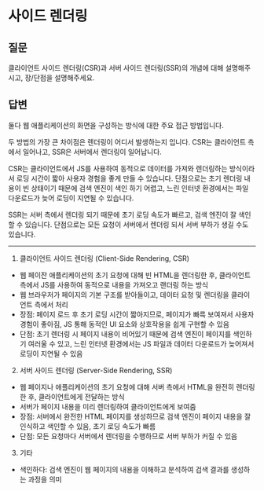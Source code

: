 # 사이드 렌더링
## 질문
클라이언트 사이드 렌더링(CSR)과 서버 사이드 렌더링(SSR)의 개념에 대해 설명해주시고, 장/단점을 설명해주세요.

## 답변
둘다 웹 애플리케이션의 화면을 구성하는 방식에 대한 주요 접근 방법입니다.

두 방법의 가장 큰 차이점은 렌더링이 어디서 발생하는지 입니다.
CSR는 클라이언트 측에서 일어나고, SSR은 서버에서 렌더링이 일어납니다.

CSR는 클라이언트에서 JS를 사용하여 동적으로 데이터를 가져와 렌더링하는 방식이라서 로딩 시간이 짧아 사용자 경험을 좋게 만들 수 있습니다.
단점으로는 초기 렌더링 내용이 빈 상태이기 때문에 검색 엔진이 색인 하기 어렵고, 느린 인터넷 환경에서는 파일 다운로드가 늦어 로딩이 지연될 수 있습니다.

SSR는 서버 측에서 렌더링 되기 때문에 초기 로딩 속도가 빠르고, 검색 엔진이 잘 색인할 수 있습니다.
단점으로는 모든 요청이 서버에서 렌더링 되서 서버 부하가 생길 수도 있습니다.

* * *
1. 클라이언트 사이드 렌더링 (Client-Side Rendering, CSR)
- 웹 페이잔 애플리케이션의 초기 요청에 대해 빈 HTML을 렌더링한 후, 클라이언트 측에서 JS를 사용하여 동적으로 내용을 가져오고 랜더링 하는 방식
- 웹 브라우저가 페이지의 기본 구조를 받아들이고, 데이터 요청 및 렌더링을 클라이언트 측에서 처리
- 장점: 페이지 로드 후 초기 로딩 시간이 짧아지므로, 페이지가 빠륵 보여져서 사용자 경험이 좋아짐, JS 통해 동적인 UI 요소와 상호작용을 쉽게 구현할 수 있음
- 단점: 초기 렌더링 시 페이지 내용이 비어있기 때문에 검색 엔진이 페이지를 색인하기 여러울 수 있고, 느린 인터넷 환경에서는 JS 파일과 데이터 다운로드가 늦어져서 로딩이 지연될 수 있음

2. 서버 사이드 렌더링 (Server-Side Rendering, SSR)
- 웹 페이지나 애플리케이션의 초기 요청에 대해 서버 측에서 HTML을 완전히 렌더링한 후, 클라이언트에게 전달하는 방식
- 서버가 페이지 내용을 미리 렌더링하여 클라이언트에게 보여줌
- 장점: 서버에서 완전한 HTML 페이지를 생성하므로 검색 엔진이 페이지 내용을 잘 인식하고 색인할 수 있음, 초기 로딩 속도가 빠름
- 단점: 모든 요청마다 서버에서 렌더링을 수행하므로 서버 부하가 커질 수 있음

3. 기타
- 색인하다: 검색 엔진이 웹 페이지의 내용을 이해하고 분석하여 검색 결과를 생성하는 과정을 의미